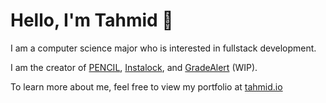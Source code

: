# Hello, I'm Tahmid 👋

I am a computer science major who is interested in fullstack development.

I am the creator of [PENCIL](https://pencil.synergy-prep.com), [Instalock](https://instalock.midhat.io), and [GradeAlert](https://gradealert.app) (WIP).

To learn more about me, feel free to view my portfolio at [tahmid.io](https://tahmid.io)
